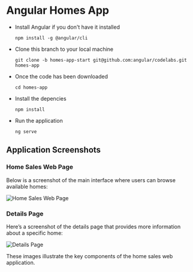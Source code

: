 # Angular Homes App
- Install Angular if you don't have it installed

  `npm install -g @angular/cli`

- Clone this branch to your local machine

  `git clone -b homes-app-start git@github.com:angular/codelabs.git homes-app`

- Once the code has been downloaded

  `cd homes-app`

- Install the depencies

  `npm install` 

- Run the application 

  `ng serve`

## Application Screenshots

### Home Sales Web Page

Below is a screenshot of the main interface where users can browse available homes:

![Home Sales Web Page](src/assets/screenshot-2024-10-23-143914.png)

### Details Page

Here’s a screenshot of the details page that provides more information about a specific home:

![Details Page](src/assets/screenshot-2024-10-23-143935.png)

These images illustrate the key components of the home sales web application.


